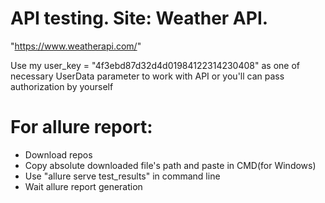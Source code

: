 # API testing. Site: Weather API. 
"https://www.weatherapi.com/"

Use my user_key = "4f3ebd87d32d4d01984122314230408" as one of necessary UserData parameter to work with API or you'll can pass authorization by yourself
# For allure report:
- Download repos
- Copy absolute downloaded file's path and paste in CMD(for Windows)
- Use "allure serve test_results" in command line
- Wait allure report generation

